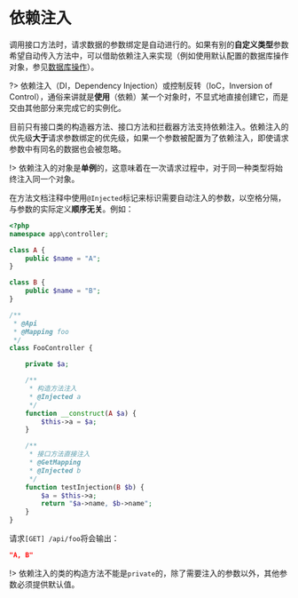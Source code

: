 # 依赖注入

调用接口方法时，请求数据的参数绑定是自动进行的。如果有别的**自定义类型**参数希望自动传入方法中，可以借助依赖注入来实现（例如使用默认配置的数据库操作对象，参见[数据库操作](#database-operations)）。

?> 依赖注入（DI，Dependency Injection）或控制反转（IoC，Inversion of Control），通俗来讲就是**使用**（依赖）某一个对象时，不显式地直接创建它，而是交由其他部分来完成它的实例化。

目前只有接口类的构造器方法、接口方法和拦截器方法支持依赖注入。依赖注入的优先级**大于**请求参数绑定的优先级，如果一个参数被配置为了依赖注入，即使请求参数中有同名的数据也会被忽略。

!> 依赖注入的对象是**单例**的，这意味着在一次请求过程中，对于同一种类型将始终注入同一个对象。

在方法文档注释中使用`@Injected`标记来标识需要自动注入的参数，以空格分隔，与参数的实际定义**顺序无关**。例如：

``` php
<?php
namespace app\controller;

class A {
    public $name = "A";
}

class B {
    public $name = "B";
}

/**
 * @Api
 * @Mapping foo
 */
class FooController {

    private $a;

    /**
     * 构造方法注入
     * @Injected a
     */
    function __construct(A $a) {
        $this->a = $a;
    }

    /**
     * 接口方法直接注入
     * @GetMapping
     * @Injected b
     */
    function testInjection(B $b) {
        $a = $this->a;
        return "$a->name, $b->name";
    }
}

```

请求`[GET] /api/foo`将会输出：

``` json
"A, B"
```

!> 依赖注入的类的构造方法不能是`private`的，除了需要注入的参数以外，其他参数必须提供默认值。